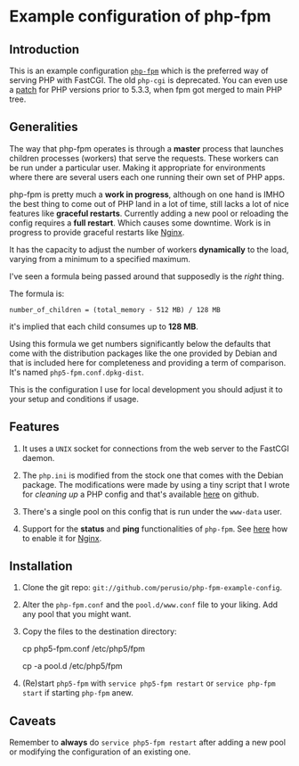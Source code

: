 # Example configuration of php-fpm

## Introduction 

This is an example configuration [`php-fpm`](http://www.php.net/manual/en/install.fpm.php)
which is the preferred way of serving PHP with FastCGI. The old
`php-cgi` is deprecated. You can even use a
[patch](http://php-fpm.org) for PHP versions prior to 5.3.3, when fpm
got merged to main PHP tree.


## Generalities

The way that php-fpm operates is through a **master** process that
launches children processes (workers) that serve the requests. These
workers can be run under a particular user. Making it appropriate for
environments where there are several users each one running their own
set of PHP apps.

php-fpm is pretty much a **work in progress**, although on one hand is
IMHO the best thing to come out of PHP land in a lot of time, still
lacks a lot of nice features like **graceful restarts**. Currently
adding a new pool or reloading the config requires a **full
restart**. Which causes some downtime. Work is in progress to provide
graceful restarts like
[Nginx](http://wiki.nginx.org/NginxCommandLine).

It has the capacity to adjust the number of workers **dynamically** to
the load, varying from a minimum to a specified maximum.

I've seen a formula being passed around that supposedly is the *right*
thing.

The formula is: 
  
    number_of_children = (total_memory - 512 MB) / 128 MB
    
it's implied that each child consumes up to **128 MB**.

Using this formula we get numbers significantly below the defaults
that come with the distribution packages like the one provided by
Debian and that is included here for completeness and providing a term
of comparison. It's named `php5-fpm.conf.dpkg-dist`.

This is the configuration I use for local development you should
adjust it to your setup and conditions if usage. 


## Features 

 1. It uses a `UNIX` socket for connections from the web server to the
    FastCGI daemon.
    
 2. The `php.ini` is modified from the stock one that comes with the
    Debian package. The modifications were made by using a tiny script
    that I wrote for *cleaning up* a PHP config and that's available
    [here](https://github.com/perusio/php-ini-cleanup) on
    github.
 
 3. There's a single pool on this config that is run under the
    `www-data` user.
    
 4. Support for the **status** and **ping** functionalities of
    `php-fpm`. See
    [here](https://github.com/perusio/drupal-with-nginx) how to enable
    it for [Nginx](http://wiki.nginx.org).
    

## Installation

 1. Clone the git repo:
    `git://github.com/perusio/php-fpm-example-config`.
    
 2. Alter the `php-fpm.conf` and the `pool.d/www.conf` file to your
    liking. Add any pool that you might want.
    
 4. Copy the files to the destination directory:
 
     cp php5-fpm.conf /etc/php5/fpm
     
     cp -a pool.d /etc/php5/fpm
     
 3. (Re)start `php5-fpm` with `service php5-fpm restart` or `service
    php-fpm start` if starting `php-fpm` anew.   

## Caveats

Remember to **always** do `service php5-fpm restart` after adding a
new pool or modifying the configuration of an existing one.
